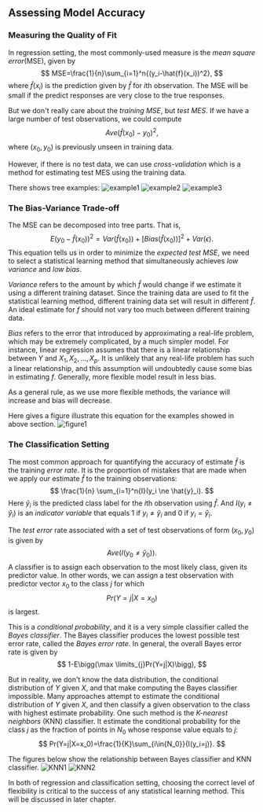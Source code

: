## Assessing Model Accuracy

### Measuring the Quality of Fit

In regression setting, the most commonly-used measure is the *mean square error*(MSE), given by
$$
MSE=\frac{1}{n}\sum_{i=1}^n{(y_i-\hat{f}(x_i))^2},
$$
where $\hat{f}(x_i)$ is the prediction given by $\hat{f}$ for $i$th observation. The MSE will be small if the predict responses are very close to the true responses.

But we don't really care about the *training MSE*, but *test MES*. If we have a large number of test observations, we could compute
$$
Ave(\hat{f}(x_0)-y_0)^2,
$$
where $(x_0,y_0)$ is previously unseen in training data.

However, if there is no test data, we can use *cross-validation* which is a method for estimating test MES using the training data.

There shows tree examples:
![example1](../image/figure2.png)
![example2](../image/figure3.png)
![example3](../image/figure4.png)
### The Bias-Variance Trade-off

The MSE can be decomposed into tree parts. That is,
$$
E(y_0-\hat{f}(x_0))^2 = Var(\hat{f}(x_0))+[Bias(\hat{f}(x_0))]^2+Var(\epsilon).
$$
This equation tells us in order to minimize the *expected test MSE*, we need to select a statistical learning method that simultaneously achieves *low variance* and *low bias*.

*Variance* refers to the amount by which $\hat{f}$ would change if we estimate it using a different training dataset. Since the training data are used to fit the statistical learning method, different training data set will result in different $\hat{f}$. An ideal estimate for $f$ should not vary too much between different training data.

*Bias* refers to the error that introduced by approximating a real-life problem, which may be extremely complicated, by a much simpler model. For instance, linear regression assumes that there is a linear relationship between $Y$ and $X_1, X_2, \dots, X_p$. It is unlikely that any real-life problem has such a linear relationship, and this assumption will undoubtedly cause some bias in estimating $f$. Generally, more flexible model result in less bias.

As a general rule, as we use more flexible methods, the variance will increase and bias will decrease.

Here gives a figure illustrate this equation for the examples showed in above section.
![figure1](../image/figure5.png)

### The Classification Setting

The most common approach for quantifying the accuracy of estimate $\hat{f}$ is the training *error rate*. It is the proportion of mistakes that are made when we apply our estimate $\hat{f}$ to the training observations:
$$
\frac{1}{n} \sum_{i=1}^n{I}(y_i \ne \hat{y}_i).
$$
Here $\hat{y}_i$ is the predicted class label for the $i$th observation using $\hat{f}$. And $I(y_i \ne \hat{y}_i)$ is an *indicator variable* that equals 1 if $y_i \ne \hat{y}_i$ and 0 if $y_i = \hat{y}_i$.

The *test error* rate associated with a set of test observations of form $(x_0, y_0)$ is given by
$$
Ave(I(y_0 \ne \hat{y}_0)).
$$
A classifier is to assign each observation to the most likely class, given its predictor value. In other words, we can assign a test observation with predictor vector $x_0$ to the class $j$ for which
$$
Pr(Y=j|X=x_0)
$$
is largest.

This is a *conditional probability*, and it is a very simple classifier called the *Bayes classifier*. The Bayes classifier produces the lowest possible test error rate, called the *Bayes error rate*. In general, the overall Bayes error rate is given by
$$
1-E\bigg(\max \limits_{j}Pr(Y=j|X)\bigg),
$$

But in reality, we don't know the data distribution, the conditional distribution of $Y$ given $X$, and that make computing the Bayes classifier impossible. Many approaches attempt to estimate the conditional distribution of $Y$ given $X$, and then classify a given observation to the class with highest estimate probability. One such method is the *K-nearest neighbors* (KNN) classifier. It estimate the conditional probability for the class $j$ as the fraction of points in $N_0$ whose response value equals to $j$:
$$
Pr(Y=j|X=x_0)=\frac{1}{K}\sum_{i\in{N_0}}{I(y_i=j)}.
$$

The figures below show the relationship between Bayes classifier and KNN classifier.
![KNN1](../image/figure6.png)
![KNN2](../image/figure7.png)

In both of regression and classification setting, choosing the correct level of flexibility is critical to the success of any statistical learning method. This will be discussed in later chapter.
